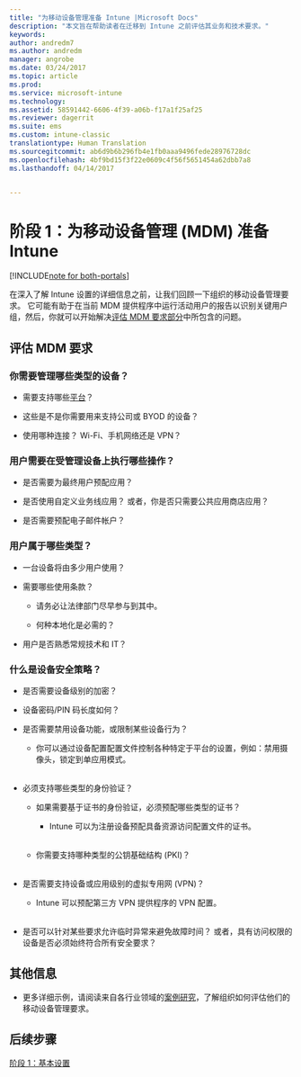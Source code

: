 ```yaml
---
title: "为移动设备管理准备 Intune |Microsoft Docs"
description: "本文旨在帮助读者在迁移到 Intune 之前评估其业务和技术要求。"
keywords: 
author: andredm7
ms.author: andredm
manager: angrobe
ms.date: 03/24/2017
ms.topic: article
ms.prod: 
ms.service: microsoft-intune
ms.technology: 
ms.assetid: 58591442-6606-4f39-a06b-f17a1f25af25
ms.reviewer: dagerrit
ms.suite: ems
ms.custom: intune-classic
translationtype: Human Translation
ms.sourcegitcommit: ab6d9b6b296fb4e1fb0aaa9496fede28976728dc
ms.openlocfilehash: 4bf9bd15f3f22e0609c4f56f5651454a62dbb7a8
ms.lasthandoff: 04/14/2017


---
```


# <a name="phase-1-prepare-intune-for-mobile-device-management-mdm"></a>阶段 1：为移动设备管理 (MDM) 准备 Intune

[!INCLUDE[note for both-portals](../includes/note-for-both-portals.md)]

在深入了解 Intune 设置的详细信息之前，让我们回顾一下组织的移动设备管理要求。 它可能有助于在当前 MDM 提供程序中运行活动用户的报告以识别关键用户组，然后，你就可以开始解决[评估 MDM 要求部分](https://docs.microsoft.com/intune/plan-design/migration-phase1-prepare-intune-for-mobile-device-management#assess-mdm-requirements)中所包含的问题。

## <a name="assess-mdm-requirements"></a>评估 MDM 要求

### <a name="what-kinds-of-devices-do-you-need-to-manage"></a>你需要管理哪些类型的设备？

-   需要支持哪些[平台](https://docs.microsoft.com/intune/get-started/supported-mobile-devices-and-computers)？

-   这些是不是你需要用来支持公司或 BYOD 的设备？

-   使用哪种连接？ Wi-Fi、手机网络还是 VPN？

### <a name="what-do-your-users-need-to-do-on-managed-devices"></a>用户需要在受管理设备上执行哪些操作？

-   是否需要为最终用户预配应用？

-   是否使用自定义业务线应用？ 或者，你是否只需要公共应用商店应用？

-   是否需要预配电子邮件帐户？

### <a name="what-kinds-of-users"></a>用户属于哪些类型？

-   一台设备将由多少用户使用？

-   需要哪些使用条款？

    -   请务必让法律部门尽早参与到其中。

    -   何种本地化是必需的？

-   用户是否熟悉常规技术和 IT？

### <a name="what-is-your-device-security-policy"></a>什么是设备安全策略？

-   是否需要设备级别的加密？

-   设备密码/PIN 码长度如何？

-   是否需要禁用设备功能，或限制某些设备行为？

    -   你可以通过设备配置配置文件控制各种特定于平台的设置，例如：禁用摄像头，锁定到单应用模式。
<br></br>
-   必须支持哪些类型的身份验证？

    -   如果需要基于证书的身份验证，必须预配哪些类型的证书？

        -   Intune 可以为注册设备预配具备资源访问配置文件的证书。
<br></br>
    -   你需要支持哪种类型的公钥基础结构 (PKI)？
<br></br>
-   是否需要支持设备或应用级别的虚拟专用网 (VPN)？

    -   Intune 可以预配第三方 VPN 提供程序的 VPN 配置。
<br></br>
-   是否可以针对某些要求允许临时异常来避免故障时间？ 或者，具有访问权限的设备是否必须始终符合所有安全要求？

## <a name="additional-information"></a>其他信息

-   更多详细示例，请阅读来自各行业领域的[案例研究](https://customers.microsoft.com/story/mwh-global-now-part-of-stantec-secures-mobile-devices-with-intune)，了解组织如何评估他们的移动设备管理要求。

## <a name="next-steps"></a>后续步骤

[阶段 1：基本设置](https://docs.microsoft.com/intune/plan-design/migration-phase1-basic-setup)

